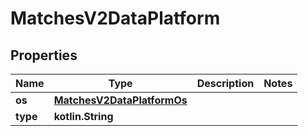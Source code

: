 
# MatchesV2DataPlatform

## Properties
| Name | Type | Description | Notes |
| ------------ | ------------- | ------------- | ------------- |
| **os** | [**MatchesV2DataPlatformOs**](MatchesV2DataPlatformOs.md) |  |  |
| **type** | **kotlin.String** |  |  |



